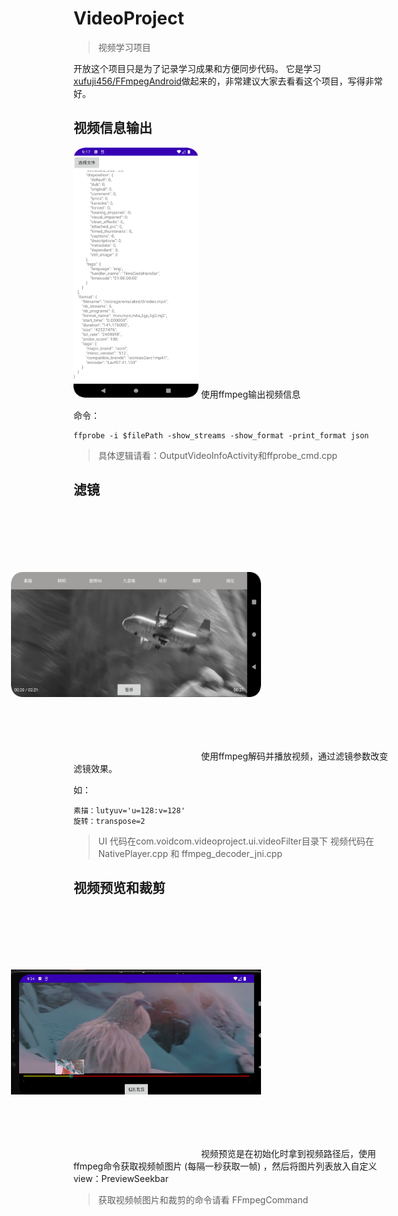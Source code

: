 # VideoProject
> 视频学习项目

开放这个项目只是为了记录学习成果和方便同步代码。
它是学习[xufuji456/FFmpegAndroid](https://github.com/xufuji456/FFmpegAndroid)做起来的，非常建议大家去看看这个项目，写得非常好。

## 视频信息输出
<img src="https://github.com/ExistNotSee/VideoProject/blob/main/img/video_info_output.png" width="200" height="400">
使用ffmpeg输出视频信息

命令：
```
ffprobe -i $filePath -show_streams -show_format -print_format json
```
> 具体逻辑请看：OutputVideoInfoActivity和ffprobe_cmd.cpp

## 滤镜
<img style="transform:rotate(-90deg);" src="https://github.com/ExistNotSee/VideoProject/blob/main/img/video_filters.png" width="200" height="400">
使用ffmpeg解码并播放视频，通过滤镜参数改变滤镜效果。

如：
```
素描：lutyuv='u=128:v=128'
旋转：transpose=2
```

> UI 代码在com.voidcom.videoproject.ui.videoFilter目录下
> 视频代码在 NativePlayer.cpp 和 ffmpeg_decoder_jni.cpp

## 视频预览和裁剪
<img style="transform:rotate(-90deg);aligin:center" src="https://github.com/ExistNotSee/VideoProject/blob/main/img/video_preview.png" width="200" height="400">
视频预览是在初始化时拿到视频路径后，使用ffmpeg命令获取视频帧图片 (每隔一秒获取一帧) ，然后将图片列表放入自定义view：PreviewSeekbar

> 获取视频帧图片和裁剪的命令请看 FFmpegCommand
